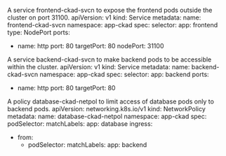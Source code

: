 A service frontend-ckad-svcn to expose the frontend pods outside the cluster on port 31100.
apiVersion: v1
kind: Service
metadata:
  name: frontend-ckad-svcn
  namespace: app-ckad
spec:
  selector:
    app: frontend
  type: NodePort
  ports:
  - name: http
    port: 80
    targetPort: 80
    nodePort: 31100

A service backend-ckad-svcn to make backend pods to be accessible within the cluster.
apiVersion: v1
kind: Service
metadata:
  name: backend-ckad-svcn
  namespace: app-ckad
spec:
  selector:
    app: backend
  ports:
  - name: http
    port: 80
    targetPort: 80

A policy database-ckad-netpol to limit access of database pods only to backend pods.
apiVersion: networking.k8s.io/v1
kind: NetworkPolicy
metadata:
  name: database-ckad-netpol
  namespace: app-ckad
spec:
  podSelector:
    matchLabels:
      app: database
  ingress:
  - from:
    - podSelector:
        matchLabels:
          app: backend